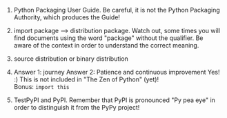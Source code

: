1. Python Packaging User Guide. Be careful, it is not the Python Packaging Authority, which produces the Guide!

2. import package --> distribution package. Watch out, some times you will find documents using the word "package" without the qualifier. Be aware of the context in order to understand the correct meaning.

3. source distribution or binary distribution

4. Answer 1: journey
   Answer 2: Patience and continuous improvement Yes! :) This is not included in "The Zen of Python" (yet)!  
   Bonus: `import this`

5. TestPyPI and PyPI. Remember that PyPI is pronounced "Py pea eye" in order to distinguish it from the PyPy project!
